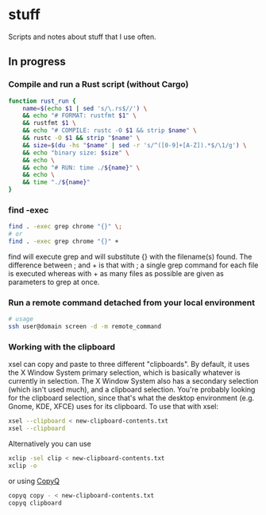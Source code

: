 # stuff

Scripts and notes about stuff that I use often.

## In progress

### Compile and run a Rust script (without Cargo)

```bash
function rust_run {
    name=$(echo $1 | sed 's/\.rs$//') \
    && echo "# FORMAT: rustfmt $1" \
    && rustfmt $1 \
    && echo "# COMPILE: rustc -O $1 && strip $name" \
    && rustc -O $1 && strip "$name" \
    && size=$(du -hs "$name" | sed -r 's/^([0-9]+[A-Z]).*$/\1/g') \
    && echo "binary size: $size" \
    && echo \
    && echo "# RUN: time ./${name}" \
    && echo \
    && time "./${name}"
}
```

### find -exec


```bash
find . -exec grep chrome "{}" \;
# or
find . -exec grep chrome "{}" +
```

find will execute grep and will substitute {} with the filename(s) found. The difference between ; and + is that with ; a single grep command for each file is executed whereas with + as many files as possible are given as parameters to grep at once.


### Run a remote command detached from your local environment

```bash
# usage
ssh user@domain screen -d -m remote_command
```

### Working with the clipboard

xsel can copy and paste to three different "clipboards". By default, it uses the X Window System primary selection, which is basically whatever is currently in selection. The X Window System also has a secondary selection (which isn't used much), and a clipboard selection. You're probably looking for the clipboard selection, since that's what the desktop environment (e.g. Gnome, KDE, XFCE) uses for its clipboard. To use that with xsel:

```bash
xsel --clipboard < new-clipboard-contents.txt
xsel --clipboard
```

Alternatively you can use

```bash
xclip -sel clip < new-clipboard-contents.txt
xclip -o
```

or using [CopyQ](ttps://hluk.github.io/CopyQ/)

```bash
copyq copy - < new-clipboard-contents.txt
copyq clipboard
```
